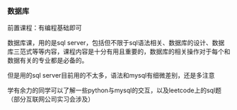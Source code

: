 ### 数据库
前置课程：有编程基础即可

数据库课，用的是sql server，包括但不限于sql语法相关、数据库的设计、数据库三范式等等内容，课程内容是十分有用且重要的，数据库的相关操作对于每个和数据有关的专业都是必备的。

但是用的sql server目前用的不太多，语法和mysql有细微差别，还是多注意

学有余力的同学可以了解一些python与mysql的交互，以及leetcode上的sql题（部分互联网公司实习会涉及）
